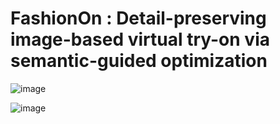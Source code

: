 # FashionOn : Detail-preserving image-based virtual try-on via semantic-guided optimization

![image](https://github.com/fashion-on/FashionOn.github.io/blob/master/try-on/136.gif)

![image](https://github.com/fashion-on/FashionOn.github.io/blob/master/try-on/4355.gif)

